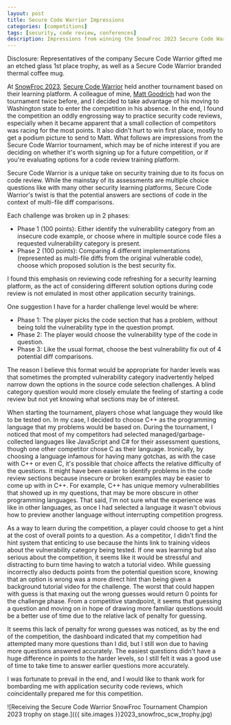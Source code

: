 ```yaml
---
layout: post
title: Secure Code Warrior Impressions
categories: [competitions]
tags: [security, code review, conferences]
description: Impressions from winning the SnowFroc 2023 Secure Code Warrior Tournament.
---
```


Disclosure: Representatives of the company Secure Code Warrior gifted me an etched glass 1st place trophy, as well as a Secure Code Warrior branded thermal coffee mug.

At [SnowFroc 2023](https://www.snowfroc.com/), [Secure Code Warrior](https://www.securecodewarrior.com/) held another tournament based on their learning platform.  A colleague of mine, [Matt Goodrich](https://mattgoodrich.com/) had won the tournament twice before, and I decided to take advantage of his moving to Washington state to enter the competition in his absence.  In the end, I found the competition an oddly engrossing way to practice security code reviews, especially when it became apparent that a small collection of competitors was racing for the most points. It also didn't hurt to win first place, mostly to get a podium picture to send to Matt.  What follows are impressions from the Secure Code Warrior tournament, which may be of niche interest if you are deciding on whether it's worth signing up for a future competition, or if you're evaluating options for a code review training platform.

Secure Code Warrior is a unique take on security training due to its focus on code review. While the mainstay of its assessments are multiple choice questions like with many other security learning platforms, Secure Code Warrior's twist is that the potential answers are sections of code in the context of multi-file diff comparisons.  

Each challenge was broken up in 2 phases:

* Phase 1 (100 points): Either identify the vulnerability category from an insecure code example, or choose where in multiple source code files a requested vulnerability category is present.
* Phase 2 (100 points): Comparing 4 different implementations (represented as multi-file diffs from the original vulnerable code), choose which proposed solution is the best security fix.

I found this emphasis on reviewing code refreshing for a security learning platform, as the act of considering different solution options during code review is not emulated in most other application security trainings.

One suggestion I have for a harder challenge level would be where:

* Phase 1: The player picks the code section that has a problem, without being told the vulnerability type in the question prompt. 
* Phase 2: The player would choose the vulnerability type of the code in question. 
* Phase 3: Like the usual format, choose the best vulnerability fix out of 4 potential diff comparisons.

The reason I believe this format would be appropriate for harder levels was that sometimes the prompted vulnerability category inadvertently helped narrow down the options in the source code selection challenges. A blind category question would more closely emulate the feeling of starting a code review but not yet knowing what sections may be of interest.

When starting the tournament, players chose what language they would like to be tested on. In my case, I decided to choose C++ as the programming language that my problems would be based on.  During the tournament, I noticed that most of my competitors had selected managed/garbage-collected languages like JavaScript and C# for their assessment questions, though one other competitor chose C as their language.  Ironically, by choosing a language infamous for having many gotchas, as with the case with C++ or even C, it's possible that choice affects the relative difficulty of the questions. It might have been easier to identify problems in the code review sections because insecure or broken examples may be easier to come up with in C++.  For example, C++ has unique memory vulnerabilities that showed up in my questions, that may be more obscure in other programming languages.  That said, I'm not sure what the experience was like in other languages, as once I had selected a language it wasn't obvious how to preview another language without interrupting competition progress.

As a way to learn during the competition, a player could choose to get a hint at the cost of overall points to a question. As a competitor, I didn't find the hint system that enticing to use because the hints link to training videos about the vulnerability category being tested. If one was learning but also serious about the competition, it seems like it would be stressful and distracting to burn time having to watch a tutorial video. While guessing incorrectly also deducts points from the potential question score, knowing that an option is wrong was a more direct hint than being given a background tutorial video for the challenge.  The worst that could happen with guess is that maxing out the wrong guesses would return 0 points for the challenge phase.  From a competitive standpoint, it seems that guessing a question and moving on in hope of drawing more familiar questions would be a better use of time due to the relative lack of penalty for guessing.

It seems this lack of penalty for wrong guesses was noticed, as by the end of the competition, the dashboard indicated that my competition had attempted many more questions than I did, but I still won due to having more questions answered accurately. The easiest questions didn't have a huge difference in points to the harder levels, so I still felt it was a good use of time to take time to answer earlier questions more accurately.

I was fortunate to prevail in the end, and I would like to thank work for bombarding me with application security code reviews, which coincidentally prepared me for this competition.

![Receiving the Secure Code Warrior SnowFroc Tournament Champion 2023 trophy on stage.]({{ site.images }}2023_snowfroc_scw_trophy.jpg)